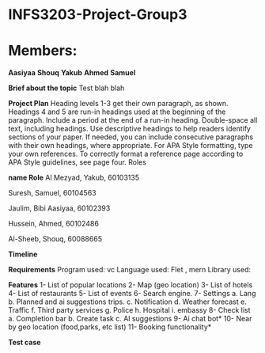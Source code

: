 # INFS3203-Project-Group3
# Members:
**Aasiyaa**
**Shouq**
**Yakub**
**Ahmed**
**Samuel**


**Brief about the topic**
Test blah blah

**Project Plan**
Heading levels 1-3 get their own paragraph, as shown. Headings 4 and 5 are run-in headings used at the beginning of the paragraph. Include a period at the end of a run-in heading. Double-space all text, including headings. Use descriptive headings to help readers identify sections of your paper.
If needed, you can include consecutive paragraphs with their own headings, where appropriate. For APA Style formatting, type your own references. To correctly format a reference page according to APA Style guidelines, see page four. 
 Roles

 
**name	Role**
Al Mezyad, Yakub, 60103135	

Suresh, Samuel, 60104563	

Jaulim, Bibi Aasiyaa, 60102393	

Hussein, Ahmed, 60102486	

Al-Sheeb, Shouq, 60088665	

**Timeline**


**Requirements**
Program used: vc
Language used: Flet , mern
Library used:


**Features**
1-	List of popular locations
2-	Map (geo location)
3-	List of hotels
4-	List of restaurants 
5-	List of events 
6-	Search engine. 
7-	Settings
  a.	Lang
  b.	Planned and ai suggestions trips.
  c.	Notification
  d.	Weather forecast
  e.	Traffic
  f.	Third party services
  g.	Police 
  h.	Hospital
  i.	embassy
8-	Check list 
  a.	Completion bar
  b.	Create task
  c.	Al suggestions
9-	Ai chat bot*
10-	Near by geo location (food,parks, etc list)
11-	Booking functionality*

**Test case**
